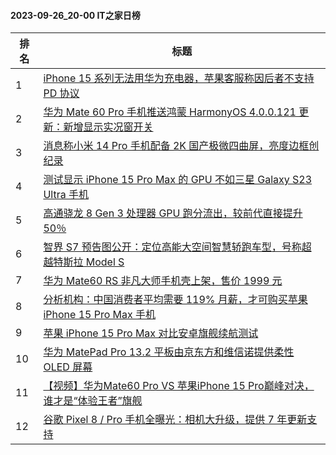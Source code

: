 #### 2023-09-26_20-00  IT之家日榜

| 排名 | 标题|
| --- | ---|
| 1 | [iPhone 15 系列无法用华为充电器，苹果客服称因后者不支持 PD 协议](https://www.ithome.com/0/721/601.htm) |
| 2 | [华为 Mate 60 Pro 手机推送鸿蒙 HarmonyOS 4.0.0.121 更新：新增显示实况窗开关](https://www.ithome.com/0/721/614.htm) |
| 3 | [消息称小米 14 Pro 手机配备 2K 国产极微四曲屏，亮度边框创纪录](https://www.ithome.com/0/721/603.htm) |
| 4 | [测试显示 iPhone 15 Pro Max 的 GPU 不如三星 Galaxy S23 Ultra 手机](https://www.ithome.com/0/721/710.htm) |
| 5 | [高通骁龙 8 Gen 3 处理器 GPU 跑分流出，较前代直接提升 50％](https://www.ithome.com/0/721/768.htm) |
| 6 | [智界 S7 预告图公开：定位高能大空间智慧轿跑车型，号称超越特斯拉 Model S](https://www.ithome.com/0/721/615.htm) |
| 7 | [华为 Mate60 RS 非凡大师手机壳上架，售价 1999 元](https://www.ithome.com/0/721/760.htm) |
| 8 | [分析机构：中国消费者平均需要 119% 月薪，才可购买苹果 iPhone 15 Pro Max 手机](https://www.ithome.com/0/721/646.htm) |
| 9 | [苹果 iPhone 15 Pro Max 对比安卓旗舰续航测试](https://www.ithome.com/0/721/634.htm) |
| 10 | [华为 MatePad Pro 13.2 平板由京东方和维信诺提供柔性 OLED 屏幕](https://www.ithome.com/0/721/594.htm) |
| 11 | [【视频】华为Mate60 Pro VS 苹果iPhone 15 Pro巅峰对决，谁才是“体验王者”旗舰](https://www.ithome.com/0/721/658.htm) |
| 12 | [谷歌 Pixel 8 / Pro 手机全曝光：相机大升级，提供 7 年更新支持](https://www.ithome.com/0/721/613.htm) |
